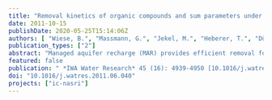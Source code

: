 ```yaml
---
title: "Removal kinetics of organic compounds and sum parameters under field conditions for managed aquifer recharge"
date: 2011-10-15
publishDate: 2020-05-25T15:14:06Z
authors: [ "Wiese, B.", "Massmann, G.", "Jekel, M.", "Heberer, T.", "Dünnbier, U.", "Orlikowski, D.", "Grützmacher, G." ]
publication_types: ["2"]
abstract: "Managed aquifer recharge (MAR) provides efficient removal for many organic compounds and sum parameters. However, observed in situ removal efficiencies tend to scatter and cannot be predicted easily. In this paper, a method is introduced which allows to identify and eliminate biased samples and to quantify simultaneously the impact of (i) redox conditions (ii) kinetics (iii) residual threshold values below which no removal occurs and (iv) field site specifics. It enables to rule out spurious correlations between these factors and therefore improves the predictive power. The method is applied to an extensive database from three MAR field sites which was compiled in the NASRI project (2002e2005, Berlin, Germany). Removal characteristics for 38 organic parameters are obtained, of which 9 are analysed independently in 2 different laboratories. Out of these parameters, mainly pharmaceutically active compounds (PhAC) but also sum parameters and industrial chemicals, four compounds are shown to be readily removable whereas six are persistent. All partly removable compounds show a redox dependency and most of them reveal either kinetic dependencies or residual threshold values, which are determined. Differing removal efficiencies at different field sites can usually be explained by characteristics (i) to (iii)."
featured: false
publication: " *IWA Water Research* 45 (16): 4939-4950 [10.1016/j.watres.2011.06.040](https://doi.org/10.1016/j.watres.2011.06.040)"
doi: "10.1016/j.watres.2011.06.040"
projects: ["ic-nasri"]
---
```


